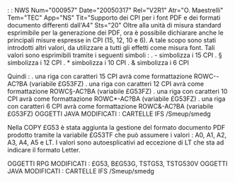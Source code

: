  :  : NWS Num="000957" Date="20050317" Rel="V2R1" Atr="O. Maestrelli" Tem="TEC" App="NS" Tit="Supporto dei CPI per i font PDF e dei formati documento differenti dall'A4" Sts="20"
Oltre alla unità di misura standard esprimibile per la generazione dei PDF, ora è possibile dichiarare anche le principali misure espresse in CPI (15, 12, 10 e 6). A tale scopo sono stati introdotti altri valori, da utilizzare a tutti gli effetti come misura font. Tali valori sono esprimibili tramite i seguenti simboli : 
. - simbolizza i 15 CPI
. § simbolizza i 12 CPI
. \* simbolizza i 10 CPI
. & simbolizza i 6 CPI

Quindi : 
. una riga con caratteri 15 CPI avrà come formattazione ROWC--AC?BA (variabile £G53FZ) . una riga con caratteri 12 CPI avrà come formattazione ROWC§-AC?BA (variabile £G53FZ) . una riga con caratteri 10 CPI avrà come formattazione ROWC\*-AC?BA (variabile £G53FZ) . una riga con caratteri  6 CPI avrà come formattazione ROWC&-AC?BA (variabile £G53FZ) 
OGGETTI JAVA MODIFICATI :  CARTELLE IFS /Smeup/smedg

Nella COPY £G53 è stata aggiunta la gestione del formato documento PDF prodotto tramite la variabile
£G53TF che può assumere i valori :  A0, A1, A2, A3, A4, A5 e LT. I valori sono autoesplicativi ad eccezione di LT che sta ad indicare il formato Letter.

OGGETTI RPG MODIFICATI :  £G53, B£G53G, TSTG53, TSTG530V
OGGETTI JAVA MODIFICATI :  CARTELLE IFS /Smeup/smedg
